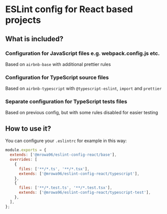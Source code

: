 # ESLint config for React based projects

## What is included?

### Configuration for JavaScript files e.g. webpack.config.js etc.

Based on `airbnb-base` with additional prettier rules

### Configuration for TypeScript source files

Based on `airbnb-typescript` with `@typescript-eslint`, `import` and `prettier`

### Separate configuration for TypeScript tests files

Based on previous config, but with some rules disabled for easier testing

## How to use it?

You can configure your `.eslintrc` for example in this way:

```js
module.exports = {
  extends: ['@mrowa96/eslint-config-react/base'],
  overrides: [
    {
      files: ['**/*.ts', '**/*.tsx'],
      extends: ['@mrowa96/eslint-config-react/typescript'],
    },
    {
      files: ['**/*.test.ts', '**/*.test.tsx'],
      extends: ['@mrowa96/eslint-config-react/typescript-test'],
    },
  ],
};
```
